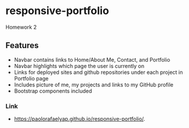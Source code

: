 # responsive-portfolio
Homework 2

## Features

* Navbar contains links to Home/About Me, Contact, and Portfolio
* Navbar highlights which page the user is currently on
* Links for deployed sites and github repositories under each project in Portfolio page
* Includes picture of me, my projects and links to my GitHub profile
* Bootstrap components included

### Link

* https://paolorafaelyap.github.io/responsive-portfolio/.